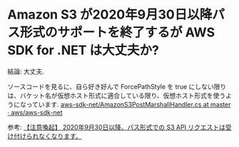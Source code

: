 # Amazon S3 が2020年9月30日以降パス形式のサポートを終了するが AWS SDK for .NET は大丈夫か?

結論: 大丈夫.

ソースコードを見るに、自ら好き好んで ForcePathStyle を true にしない限りは、バケット名が仮想ホスト形式に適合している限り、仮想ホスト形式を使うようになっています.
[aws-sdk-net/AmazonS3PostMarshallHandler.cs at master · aws/aws-sdk-net](https://github.com/aws/aws-sdk-net/blob/master/sdk/src/Services/S3/Custom/Internal/AmazonS3PostMarshallHandler.cs#L130)

参考: [【注意喚起】 2020年9月30日以降、パス形式での S3 API リクエストは受け付けられなくなります。](https://dev.classmethod.jp/cloud/aws/s3-no-longer-support-path-style-requests/)
